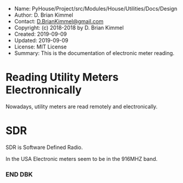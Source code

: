 * Name:      PyHouse/Project/src/Modules/House/Utilities/Docs/Design
* Author:    D. Brian Kimmel
* Contact:   D.BrianKimmel@gmail.com
* Copyright: (c) 2018-2018 by D. Brian Kimmel
* Created:   2019-09-09
* Updated:   2019-09-09
* License:   MIT License
* Summary:   This is the documentation of electronic meter reading.


# Reading Utility Meters Electronnically

Nowadays, utility meters are read remotely and electronically.

# SDR

SDR is Software Defined Radio.

In the USA Electronic meters seem to be in the 916MHZ band.

### END DBK
